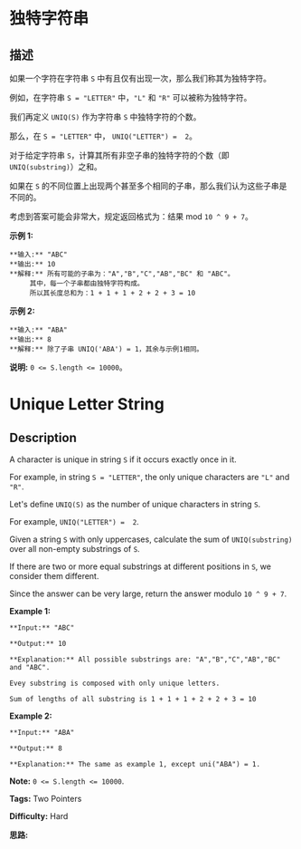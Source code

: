 # 独特字符串

## 描述

如果一个字符在字符串 `S` 中有且仅有出现一次，那么我们称其为独特字符。

例如，在字符串 `S = "LETTER"` 中，`"L"` 和 `"R"` 可以被称为独特字符。

我们再定义 `UNIQ(S)` 作为字符串 `S` 中独特字符的个数。

那么，在 `S = "LETTER"` 中， `UNIQ("LETTER") =  2`。

对于给定字符串 `S`，计算其所有非空子串的独特字符的个数（即 `UNIQ(substring)`）之和。

如果在 `S` 的不同位置上出现两个甚至多个相同的子串，那么我们认为这些子串是不同的。

考虑到答案可能会非常大，规定返回格式为：结果 mod `10 ^ 9 + 7`。



**示例 1:**

    
    
    **输入:** "ABC"
    **输出:** 10
    **解释:** 所有可能的子串为："A","B","C","AB","BC" 和 "ABC"。
         其中，每一个子串都由独特字符构成。
         所以其长度总和为：1 + 1 + 1 + 2 + 2 + 3 = 10
    

**示例 2:**

    
    
    **输入:** "ABA"
    **输出:** 8
    **解释:** 除了子串 UNIQ('ABA') = 1，其余与示例1相同。
    



**说明:** `0 <= S.length <= 10000`。



# Unique Letter String

## Description



A character is unique in string `S` if it occurs exactly once in it.

For example, in string `S = "LETTER"`, the only unique characters are `"L"` and `"R"`.

Let's define `UNIQ(S)` as the number of unique characters in string `S`.

For example, `UNIQ("LETTER") =  2`.

Given a string `S` with only uppercases, calculate the sum of `UNIQ(substring)` over all non-empty substrings of `S`.

If there are two or more equal substrings at different positions in `S`, we consider them different.

Since the answer can be very large, return the answer modulo `10 ^ 9 + 7`.



**Example 1:**

    
    
    **Input:** "ABC"
    **Output:** 10
    **Explanation:** All possible substrings are: "A","B","C","AB","BC" and "ABC".
    Evey substring is composed with only unique letters.
    Sum of lengths of all substring is 1 + 1 + 1 + 2 + 2 + 3 = 10

**Example 2:**

    
    
    **Input:** "ABA"
    **Output:** 8
    **Explanation:** The same as example 1, except uni("ABA") = 1.
    



**Note:** `0 <= S.length <= 10000`.


**Tags:** Two Pointers

**Difficulty:** Hard

**思路:**
